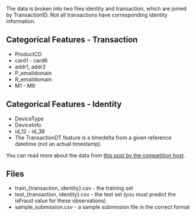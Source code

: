 The data is broken into two files identity and transaction, which are joined by TransactionID. Not all transactions have corresponding identity information.

## Categorical Features - Transaction
- ProductCD
- card1 - card6
- addr1, addr2
- P_emaildomain
- R_emaildomain
- M1 - M9

## Categorical Features - Identity
- DeviceType
- DeviceInfo
- id_12 - id_38
- The TransactionDT feature is a timedelta from a given reference datetime (not an actual timestamp).

You can read more about the data from [this post by the competition host](https://www.kaggle.com/c/ieee-fraud-detection/discussion/101203).

## Files
- train_{transaction, identity}.csv - the training set
- test_{transaction, identity}.csv - the test set (you must predict the isFraud value for these observations)
- sample_submission.csv - a sample submission file in the correct format
